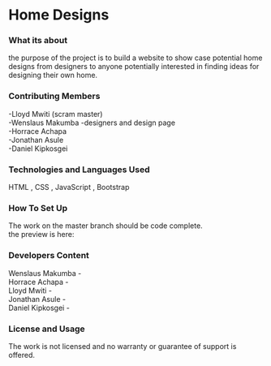# Home Designs

### What its about
the purpose of the project is to build a website to show case potential home designs from designers to anyone potentially interested in finding ideas for designing their own home.

### Contributing Members
 -Lloyd Mwiti (scram master) \
 -Wenslaus Makumba -designers and design page  \
 -Horrace Achapa  \
 -Jonathan Asule  \
 -Daniel Kipkosgei  

### Technologies and Languages Used 
HTML , CSS , JavaScript , Bootstrap


### How To Set Up
The work on the master branch should be code complete.  \
the preview is here: 

### Developers Content
 Wenslaus Makumba  -  \
 Horrace Achapa    -  \
 Lloyd Mwiti       -  \
 Jonathan Asule    -  \
 Daniel Kipkosgei  -  

### License and Usage
The work is not licensed and no warranty or guarantee of support is offered. 